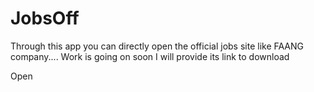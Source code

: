 # JobsOff
Through this app you can directly open the official jobs site like FAANG company....
Work is going on soon I will provide its link to download

<a src ="https://play.google.com/store/apps/details?id=com.company.urllinkopener" > Open </a>
